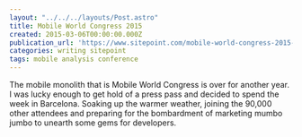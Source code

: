 ```yaml
---
layout: "../../../layouts/Post.astro"
title: Mobile World Congress 2015
created: 2015-03-06T00:00:00.000Z
publication_url: 'https://www.sitepoint.com/mobile-world-congress-2015-roundup/'
categories: writing sitepoint
tags: mobile analysis conference
---
```


The mobile monolith that is Mobile World Congress is over for another year. I was lucky enough to get hold of a press pass and decided to spend the week in Barcelona. Soaking up the warmer weather, joining the 90,000 other attendees and preparing for the bombardment of marketing mumbo jumbo to unearth some gems for developers.
